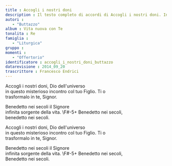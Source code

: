 ```yaml
--- 
title : Accogli i nostri doni
description : Il testo completo di accordi di Accogli i nostri doni. Inseriscila nel tuo canzoniere!
autori : 
   - "Buttazzo"
album : Vita nuova con Te
tonalita : Re
famiglia : 
   - "Liturgica"
gruppo : 
momenti : 
   - "Offertorio"
identificatore : accogli_i_nostri_doni_buttazzo
datarevisione : 2014_09_20
trascrittore : Francesco Endrici
--- 
```




         


Accogli i nostri doni, Dio dell'universo  
in questo misterioso incontro col tuo Figlio.
Ti o  
trasformalo in te, Signor. 


Benedetto nei secoli il Signore  
infinita sorgente della vita.     \F#-5+ 
Benedetto nei secoli,   
benedetto nei secoli.   


Accogli i nostri doni, Dio dell'universo  
in questo misterioso incontro col tuo Figlio.
Ti o  
trasformalo in te, Signor. 


Benedetto nei secoli il Signore  
infinita sorgente della vita.     \F#-5+ 
Benedetto nei secoli,   
Benedetto nei secoli.  


